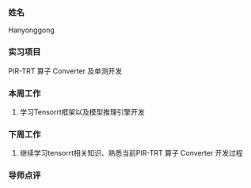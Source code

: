 ### 姓名 

   Hanyonggong

   ### 实习项目 

PIR-TRT 算子 Converter 及单测开发

   ### 本周工作 

   1. 学习Tensorrt框架以及模型推理引擎开发

   ### 下周工作 

   1. 继续学习tensorrt相关知识、熟悉当前PIR-TRT 算子 Converter 开发过程

   ### 导师点评 
